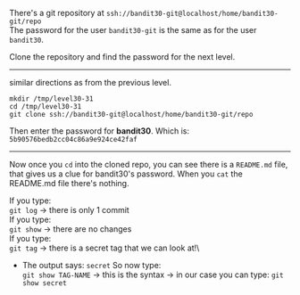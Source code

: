 There's a git repository at `ssh://bandit30-git@localhost/home/bandit30-git/repo`\
The password for the user `bandit30-git` is the same as for the user `bandit30`.

Clone the repository and find the password for the next level.

- - -

similar directions as from the previous level.

`mkdir /tmp/level30-31`\
`cd /tmp/level30-31`\
`git clone ssh://bandit30-git@localhost/home/bandit30-git/repo`

Then enter the password for **bandit30**.  Which is:\
`5b90576bedb2cc04c86a9e924ce42faf`

- - -

Now once you `cd` into the cloned repo, you can see there is a `README.md` file, that gives us a clue for bandit30's password.
When you `cat` the README.md file there's nothing.

If you type:\
`git log` -> there is only 1 commit\
If you type:\
`git show` -> there are no changes\
If you type:\
`git tag` -> there is a secret tag that we can look at!\
- The output says: `secret`
So now type:\
`git show TAG-NAME` -> this is the syntax -> in our case you can type: `git show secret`

